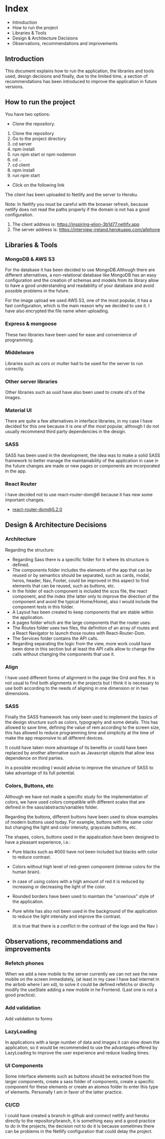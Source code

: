 # Index

* Introduction
* How to run the project
* Libraries & Tools
* Design & Architecture Decisions
* Observations, recommendations and improvements

## Introduction

This document explains how to run the application, the libraries and tools used, design decisions and finally, due to the limited time, a section of recommendations has been introduced to improve the application in future versions.

## How to run the project

You have two options:

* Clone the repository.

1. Clone the repository
2. Go to the project directory
3. cd server
4. npm install
5. run npm start or npm nodemon
6. cd ..
7. cd client
8. npm install
9. run npm start

* Click on the following link

The client has been uploaded to Netlify and the server to Heroku.

Note: In Netlify you must be careful with the browser refresh, because netlify does not read the paths properly if the domain is not has a good configuration.

1. The client address is: https://inspiring-elion-3b1d77.netlify.app
2. The server address is: https://interview-ireland.herokuapp.com/allphone

## Libraries & Tools

### MongoDB & AWS S3

For the database it has been decided to use MongoDB.Although there are different alternatives, a non-relational database like MongoDB has an easy configuration and the creation of schemas and models from its library allow to have a good understanding and readability of your database and avoid possible problems in the future.

For the image upload we used AWS S3, one of the most popular, it has a fast configuration, which is the main reason why we decided to use it. I have also encrypted the file name when uploading.


### Express & mongoose

These two libraries have been used for ease and convenience of programming.
### Middelware

Libraries such as cors or multer had to be used for the server to run correctly.
### Other server libraries
Other libraries such as uuid have also been used to create id's of the images.
### Material UI

There are quite a few alternatives in interface libraries, in my case I have decided for this one because it is one of the most popular, although I do not usually recommend third party dependencies in the design.

### SASS

SASS has been used in the development, the idea was to make a solid SASS framework to better manage the maintainability of the application in case in the future changes are made or new pages or components are incorporated in the app.


### React Router

I have decided not to use react-router-dom@6 because it has new some important changes.
* react-router-dom@5.2.0

## Design & Architecture Decisions
### Architecture

Regarding the structure:
* Regarding Sass there is a specific folder for it where its structure is defined.
* The components folder includes the elements of the app that can be reused or by semantics should be separated, such as cards, modal, heros, header, Nav, Footer, could be improved in this aspect to find elements that can be reused, such as buttons, etc.
* In the folder of each component is included the scss file, the react component, and the index (the latter only to improve the direction of the component and avoid the typical Home/Home), also I would include the component tests in this folder.
* A Layout has been created to keep components that are stable within the application.
* A pages folder which are the large components that the router uses.
* The Routes folder uses two files, the definition of an array of routes and a React Navigator to launch those routes with React-Router-Dom.
* The Services folder contains the API calls.
* Regarding separating the logic from the view, more work could have been done in this section but at least the API calls allow to change the calls without changing the components that use it.

### Align

I have used different forms of alignment in the page like Grid and flex. It is not usual to find both alignments in the projects but I think it is necessary to use both according to the needs of aligning in one dimension or in two dimensions.

### SASS


Finally the SASS framework has only been used to implement the basics of the design structure such as colors, typography and some details. This has allowed to save time, defining the value of rem according to the screen size, this has allowed to reduce programming time and simplicity at the time of make the app responsive to all different devices.

It could have taken more advantage of its benefits or could have been replaced by another alternative such as Javascript objects that allow less dependence on third parties.

In a possible recoding I would advise to improve the structure of SASS to take advantage of its full potential.

### Colors, Buttons, etc

Although we have not made a specific study for the implementation of colors, we have used colors compatible with different scales that are defined in the sass/abstracts/variables folder.

Regarding the buttons, different buttons have been used to show examples of modern buttons used today. For example, buttons with the same color but changing the light and color intensity, grayscale buttons, etc.

The shapes, colors, buttons used in the appalication have been designed to have a pleasant experience, i.e.:

* Pure blacks such as #000 have not been included but blacks with color to reduce contrast.
* Colors without high level of red-green component (intense colors for the human brain).
* In case of using colors with a high amount of red it is reduced by increasing or decreasing the light of the color.
* Rounded borders have been used to maintain the "unserious" style of the application.
* Pure white has also not been used in the background of the application to reduce the light intensity and improve the contrast.
  
  (it is true that there is a conflict in the contrast of the logo and the Nav )

## Observations, recommendations and improvements

### Refetch phones

When we add a new mobile to the server currently we can not see the new mobile on the screen immediately, (at least in my case I have bad internet in the airbnb where I am xd), to solve it could be defined refetchs or directly modify the useState adding a new mobile in he Frontend. (Last one is not a good practice).

### Add validation

Add validation to forms

### LazyLoading

In applications with a large number of data and images it can slow down the application, so it would be recommended to use the advantages offered by LazyLoading to improve the user experience and reduce loading times.

### UI Components

Some interface elements such as buttons should be extracted from the larger components, create a sass folder of components, create a specific component for these elements or create an atomos folder to enter this type of elements. Personally I am in favor of the latter practice.

### CI/CD

I could have created a branch in github and connect netlify and heroku directly to the repository/branch, it is something easy and a good practice to do in the projects, the decision not to do it is because sometimes there can be problems in the Netlify configuration that could delay the project. 


